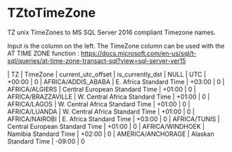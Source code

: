 # TZtoTimeZone
TZ unix TimeZones to MS SQL Server 2016 compliant Timezone names.

Input is the column on the left.
The TimeZone column can be used with the AT TIME ZONE function :
https://docs.microsoft.com/en-us/sql/t-sql/queries/at-time-zone-transact-sql?view=sql-server-ver15


| TZ |                   TimeZone	|                          current_utc_offset |	  is_currently_dst 
| NULL |                  UTC	|                                +00:00	 |             0
| AFRICA/ADDIS_ABABA |	    E. Africa Standard Time	 |           +03:00	 |             0
| AFRICA/ALGIERS	|        Central European Standard Time	|    +01:00	   |           0
| AFRICA/BRAZZAVILLE	|    W. Central Africa Standard Time	|    +01:00	  |            0
| AFRICA/LAGOS	 |         W. Central Africa Standard Time	|    +01:00	  |            0
| AFRICA/LUANDA	 |         W. Central Africa Standard Time	|    +01:00	  |            0
| AFRICA/NAIROBI	|        E. Africa Standard Time	  |          +03:00	  |            0
| AFRICA/TUNIS	|          Central European Standard Time	 |   +01:00	   |           0
| AFRICA/WINDHOEK	|        Namibia Standard Time	|             +02:00	|              0
| AMERICA/ANCHORAGE	|      Alaskan Standard Time	 |             -09:00	 |             0

